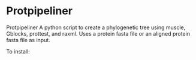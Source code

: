 # Protpipeliner
Protpipeliner
A python script to create a phylogenetic tree using muscle, Gblocks, prottest, and raxml. Uses a protein fasta file or an aligned protein fasta file as input.

To install:
